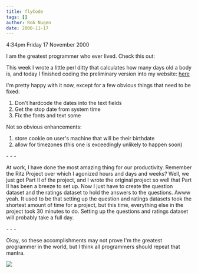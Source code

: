 ```yaml
---
title: flyCode
tags: []
author: Rob Nugen
date: 2000-11-17
---
```


<p class=date>4:34pm Friday 17 November 2000

<p>I am the greatest programmer who ever lived.  Check this out:

<p>This week I wrote a little perl ditty that calculates how many days old a
body is, and today I finished coding the preliminary version into my
website:  <a href="/cgi-local/days/daysold.pl">here</a>

<p>I'm pretty happy with it now, except for a few obvious things that need
to be fixed:
<ol><li>Don't hardcode the dates into the text fields
<li>Get the stop date from system time
<li>Fix the fonts and text some
</ol>

<p>Not so obvious enhancements:
<ol><li>store cookie on user's machine that will be their birthdate
<li>allow for timezones (this one is exceedingly unlikely to happen soon)
</ol>

<p>- - -

<p>At work, I have done the most amazing thing for our productivity.
Remember the Ritz Project over which I agonized hours and days and weeks?
Well, we just got Part II of the project, and I wrote the original project
so well that Part II has been a breeze to set up.  Now I just have to create
the question dataset and the ratings dataset to hold the answers to the
questions.  Awww yeah.  It used to be that setting up the question and
ratings datasets took the shortest amount of time for a project, but this
time, everything else in the project took 30 minutes to do.  Setting up the
questions and ratings dataset will probably take a full day.

<p>- - -

<p>Okay, so these accomplishments may not prove I'm the greatest programmer
in the world, but I think all programmers should repeat that mantra.

<p><img src="/images/rob/wL-ROB.gif">

